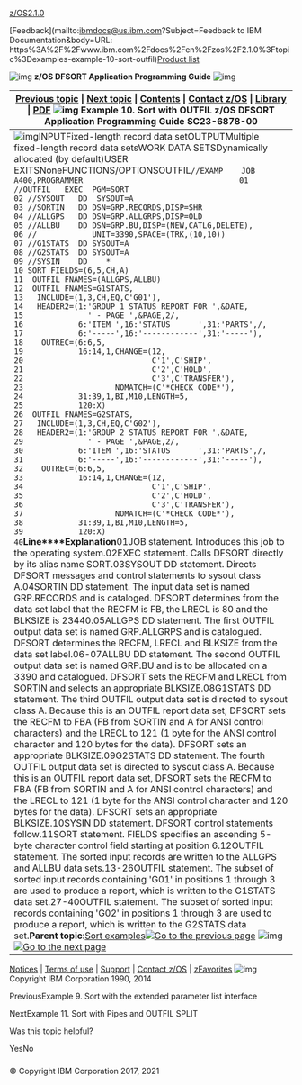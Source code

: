 [z/OS](https://www.ibm.com/docs/en/zos)[2.1.0](https://www.ibm.com/docs/en/zos/2.1.0)

[Feedback](mailto:ibmdocs@us.ibm.com?Subject=Feedback to IBM Documentation&body=URL: https%3A%2F%2Fwww.ibm.com%2Fdocs%2Fen%2Fzos%2F2.1.0%3Ftopic%3Dexamples-example-10-sort-outfil)[Product list](https://www.ibm.com/docs/en/products)

![img](https://www.ibm.com/docs/en/SSLTBW_2.1.0/com.ibm.zos.v2r1.icea100/zoshead.gif) **z/OS DFSORT Application Programming Guide** ![img](https://www.ibm.com/docs/en/SSLTBW_2.1.0/com.ibm.zos.v2r1.icea100/zosspot.gif)

| [Previous topic](https://www.ibm.com/docs/en/SSLTBW_2.1.0/com.ibm.zos.v2r1.icea100/ice2ca_Example_9._Sort_with_the_extended_parameter_list_interface.htm) \| [Next topic](https://www.ibm.com/docs/en/SSLTBW_2.1.0/com.ibm.zos.v2r1.icea100/ice2ca_Example_11._Sort_with_Pipes_and_OUTFIL_SPLIT.htm) \| [Contents](https://www.ibm.com/docs/en/SSLTBW_2.1.0/com.ibm.zos.v2r1.icea100/toc.htm) \| [Contact z/OS](https://www.ibm.com/docs/en/SSLTBW_2.1.0/com.ibm.zcontact.doc/webqs.html) \| [Library](https://www.ibm.com/docs/en/SSLTBW_2.1.0/com.ibm.zos.v2r1.ice/ice.htm) \| [PDF](http://publibz.boulder.ibm.com/epubs/pdf/ice2ca00.pdf)  ![img](https://www.ibm.com/docs/en/SSLTBW_2.1.0/com.ibm.zos.v2r1.icea100/c.gif) Example 10. Sort with OUTFIL  z/OS DFSORT Application Programming Guide SC23-6878-00 |
| ------------------------------------------------------------ |
| ![img](https://www.ibm.com/docs/en/SSLTBW_2.1.0/com.ibm.zos.v2r1.icea100/dblue_rule.gif)INPUTFixed-length record data setOUTPUTMultiple fixed-length record data setsWORK DATA SETSDynamically allocated (by default)USER EXITSNoneFUNCTIONS/OPTIONSOUTFIL`//EXAMP    JOB A400,PROGRAMMER                                  01 //OUTFIL   EXEC  PGM=SORT                                       02 //SYSOUT   DD  SYSOUT=A                                         03 //SORTIN   DD DSN=GRP.RECORDS,DISP=SHR                          04 //ALLGPS   DD DSN=GRP.ALLGRPS,DISP=OLD                          05 //ALLBU    DD DSN=GRP.BU,DISP=(NEW,CATLG,DELETE),               06 //            UNIT=3390,SPACE=(TRK,(10,10))                     07 //G1STATS  DD SYSOUT=A                                          08 //G2STATS  DD SYSOUT=A                                          09 //SYSIN    DD    *                                              10 SORT FIELDS=(6,5,CH,A)                                         11  OUTFIL FNAMES=(ALLGPS,ALLBU)                                   12  OUTFIL FNAMES=G1STATS,                                         13   INCLUDE=(1,3,CH,EQ,C'G01'),                                  14   HEADER2=(1:'GROUP 1 STATUS REPORT FOR ',&DATE,               15              ' - PAGE ',&PAGE,2/,                              16            6:'ITEM ',16:'STATUS      ',31:'PARTS',/,           17            6:'-----',16:'------------',31:'-----'),            18    OUTREC=(6:6,5,                                              19            16:14,1,CHANGE=(12,                                 20                            C'1',C'SHIP',                       21                            C'2',C'HOLD',                       22                            C'3',C'TRANSFER'),                  23                    NOMATCH=(C'*CHECK CODE*'),                  24            31:39,1,BI,M10,LENGTH=5,                            25            120:X)                                              26  OUTFIL FNAMES=G2STATS,                                         27   INCLUDE=(1,3,CH,EQ,C'G02'),                                  28   HEADER2=(1:'GROUP 2 STATUS REPORT FOR ',&DATE,               29              ' - PAGE ',&PAGE,2/,                              30            6:'ITEM ',16:'STATUS      ',31:'PARTS',/,           31            6:'-----',16:'------------',31:'-----'),            32    OUTREC=(6:6,5,                                              33            16:14,1,CHANGE=(12,                                 34                            C'1',C'SHIP',                       35                            C'2',C'HOLD',                       36                            C'3',C'TRANSFER'),                  37                    NOMATCH=(C'*CHECK CODE*'),                  38            31:39,1,BI,M10,LENGTH=5,                            39            120:X)                                              40`**Line****Explanation**01JOB statement. Introduces this job to the operating system.02EXEC statement. Calls DFSORT directly by its alias name SORT.03SYSOUT DD statement. Directs DFSORT messages and control statements to sysout class A.04SORTIN DD statement. The input data set is named GRP.RECORDS and is cataloged. DFSORT determines from the data set label that the RECFM is FB, the LRECL is 80 and the BLKSIZE is 23440.05ALLGPS DD statement. The first OUTFIL output data set is named GRP.ALLGRPS and is catalogued. DFSORT determines the RECFM, LRECL and BLKSIZE from the data set label.06-07ALLBU DD statement. The second OUTFIL output data set is named GRP.BU and is to be allocated on a 3390 and catalogued. DFSORT sets the RECFM and LRECL from SORTIN and selects an appropriate BLKSIZE.08G1STATS DD statement. The third OUTFIL output data set is directed to sysout class A. Because this is an OUTFIL report data set, DFSORT sets the RECFM to FBA (FB from SORTIN and A for ANSI control characters) and the LRECL to 121 (1 byte for the ANSI control character and 120 bytes for the data). DFSORT sets an appropriate BLKSIZE.09G2STATS DD statement. The fourth OUTFIL output data set is directed to sysout class A. Because this is an OUTFIL report data set, DFSORT sets the RECFM to FBA (FB from SORTIN and A for ANSI control characters) and the LRECL to 121 (1 byte for the ANSI control character and 120 bytes for the data). DFSORT sets an appropriate BLKSIZE.10SYSIN DD statement. DFSORT control statements follow.11SORT statement. FIELDS specifies an ascending 5-byte character control field starting at position 6.12OUTFIL statement. The sorted input records are written to the ALLGPS and ALLBU data sets.13-26OUTFIL statement. The subset of sorted input records containing 'G01' in positions 1 through 3 are used to produce a report, which is written to the G1STATS data set.27-40OUTFIL statement. The subset of sorted input records containing 'G02' in positions 1 through 3 are used to produce a report, which is written to the G2STATS data set.**Parent topic:**[Sort examples](https://www.ibm.com/docs/en/SSLTBW_2.1.0/com.ibm.zos.v2r1.icea100/ice2ca_Sort_examples.htm)[![Go to the previous page](https://www.ibm.com/docs/en/SSLTBW_2.1.0/com.ibm.zos.v2r1.icea100/pageback.gif)](https://www.ibm.com/docs/en/SSLTBW_2.1.0/com.ibm.zos.v2r1.icea100/ice2ca_Example_9._Sort_with_the_extended_parameter_list_interface.htm) ![img](https://www.ibm.com/docs/en/SSLTBW_2.1.0/com.ibm.zos.v2r1.icea100/pagemid.gif) [![Go to the next page](https://www.ibm.com/docs/en/SSLTBW_2.1.0/com.ibm.zos.v2r1.icea100/pagenext.gif)](https://www.ibm.com/docs/en/SSLTBW_2.1.0/com.ibm.zos.v2r1.icea100/ice2ca_Example_11._Sort_with_Pipes_and_OUTFIL_SPLIT.htm) |



[Notices](https://www.ibm.com/docs/en/SSLTBW_2.1.0/com.ibm.zaddinfo.doc/notices.html) | [Terms of use](http://www.ibm.com/legal/us/) | [Support](http://www.ibm.com/servers/eserver/zseries/zos/support/) | [Contact z/OS](https://www.ibm.com/docs/en/SSLTBW_2.1.0/com.ibm.zcontact.doc/webqs.html) | [zFavorites](http://www-03.ibm.com/systems/z/os/zos/library/zfavorites/)   ![img](https://www.ibm.com/docs/en/SSLTBW_2.1.0/com.ibm.zos.v2r1.icea100/copyright.gif)Copyright IBM Corporation 1990, 2014





PreviousExample 9. Sort with the extended parameter list interface

NextExample 11. Sort with Pipes and OUTFIL SPLIT

Was this topic helpful?

YesNo



### 







### 















### 







### 



© Copyright IBM Corporation 2017, 2021